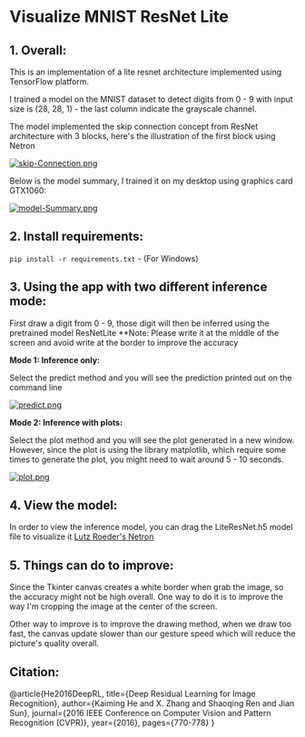 # Visualize MNIST ResNet Lite

## 1. Overall:
This is an implementation of a lite resnet architecture implemented using TensorFlow platform. 

I trained a model on the MNIST dataset to detect digits from 0 - 9 with input size is (28, 28, 1) - the last column indicate the grayscale channel.

The model implemented the skip connection concept from ResNet architecture with 3 blocks, here's the illustration of the first block using Netron

[![skip-Connection.png](https://i.postimg.cc/4xBMrgzp/skip-Connection.png)](https://postimg.cc/yD3vZ2pN)

Below is the model summary, I trained it on my desktop using graphics card GTX1060:

[![model-Summary.png](https://i.postimg.cc/fTvg9Nq1/model-Summary.png)](https://postimg.cc/PPPMgBjM)

## 2. Install requirements:
```pip install -r requirements.txt``` - (For Windows)

## 3. Using the app with two different inference mode:

First draw a digit from 0 - 9, those digit will then be inferred using the pretrained model ResNetLite
**Note: Please write it at the middle of the screen and avoid write at the border to improve the accuracy 

**Mode 1: Inference only:**

Select the predict method and you will see the prediction printed out on the command line

[![predict.png](https://i.postimg.cc/Wbs5jyp8/predict.png)](https://postimg.cc/c65RBXnt)

**Mode 2: Inference with plots:**

Select the plot method and you will see the plot generated in a new window. However, since the plot is using the library matplotlib, which require some times to generate the plot, you might need to wait around 5 - 10 seconds.

[![plot.png](https://i.postimg.cc/ZR3wKty7/plot.png)](https://postimg.cc/dks24f6r)

## 4. View the model:

In order to view the inference model, you can drag the LiteResNet.h5 model file to visualize it
[Lutz Roeder's Netron](https://netron.app/)

## 5. Things can do to improve:

Since the Tkinter canvas creates a white border when grab the image, so the accuracy might not be high overall. One way to do it is to improve the way I'm cropping the image at the center of the screen.

Other way to improve is to improve the drawing method, when we draw too fast, the canvas update slower than our gesture speed which will reduce the picture's quality overall.

## Citation:
@article{He2016DeepRL,
  title={Deep Residual Learning for Image Recognition},
  author={Kaiming He and X. Zhang and Shaoqing Ren and Jian Sun},
  journal={2016 IEEE Conference on Computer Vision and Pattern Recognition (CVPR)},
  year={2016},
  pages={770-778}
}

